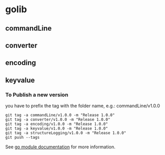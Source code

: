 # golib
## commandLine
## converter
## encoding
## keyvalue
### To Publish a new version
you have to prefix the tag with the folder name, e.g.: commandLine/v1.0.0

    git tag -a commandLine/v1.0.0 -m "Release 1.0.0"
    git tag -a converter/v1.0.0 -m "Release 1.0.0"
    git tag -a encoding/v1.0.0 -m "Release 1.0.0"
    git tag -a keyvalue/v1.0.0 -m "Release 1.0.0"
    git tag -a structureLogging/v1.0.0 -m "Release 1.0.0"
    git push --tags

See [go module documentation](https://go.dev/doc/modules/managing-source) for more information.
